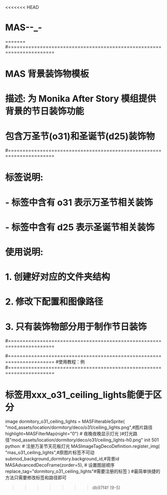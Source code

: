 <<<<<<< HEAD
# MAS--_-
=======
#======================================================================
# MAS 背景装饰物模板
# 描述: 为 Monika After Story 模组提供背景的节日装饰功能
# 包含万圣节(o31)和圣诞节(d25)装饰物
#======================================================================

# 标签说明:
# - 标签中含有 o31 表示万圣节相关装饰
# - 标签中含有 d25 表示圣诞节相关装饰
# 
# 使用说明:
# 1. 创建好对应的文件夹结构
# 2. 修改下配置和图像路径
# 3. 只有装饰物部分用于制作节日装饰
#======================================================================


#======================================================================
#使用教程：例
#======================================================================
# 标签用xxx_o31_ceiling_lights能便于区分
image dormitory_o31_ceiling_lights = MASFilterableSprite(
    "mod_assets/location/dormitory/deco/o31/ceiling_lights.png",#图片路径
    highlight=MASFilterMap(night="0")  # 夜晚夜晚显示灯光
)#灯光路径"mod_assets/location/dormitory/deco/o31/ceiling_lights-h0.png"
init 501 python:
    # 注册万圣节天花板灯光
    MASImageTagDecoDefinition.register_img(
        "mas_o31_ceiling_lights",#原图片标签不可动
        submod_background_dormitory.background_id,#背景id
        MASAdvancedDecoFrame(zorder=5),  # 设置图层顺序
        replace_tag="dormitory_o31_ceiling_lights"#需要注册的标签
    )
#最简单快捷的方法只需要修改标签和路径即可
>>>>>>> db97f4f (9-5)
